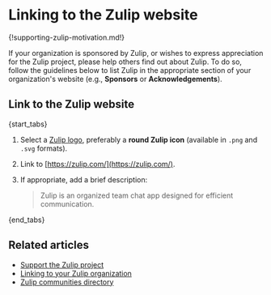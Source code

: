 # Linking to the Zulip website

{!supporting-zulip-motivation.md!}

If your organization is sponsored by Zulip, or wishes to express appreciation
for the Zulip project, please help others find out about Zulip. To do so, follow the
guidelines below to list Zulip in the appropriate section of your organization's
website (e.g., **Sponsors** or **Acknowledgements**).

## Link to the Zulip website

{start_tabs}

1. Select a [Zulip
   logo](https://github.com/zulip/zulip/tree/main/static/images/logo),
   preferably a **round Zulip icon** (available in `.png` and `.svg` formats).

1. Link to [https://zulip.com/](https://zulip.com/).

2. If appropriate, add a brief description:

   > Zulip is an organized team chat app designed for efficient communication.

{end_tabs}

## Related articles

* [Support the Zulip project](/help/support-zulip-project)
* [Linking to your Zulip organization](/help/linking-to-zulip)
* [Zulip communities directory](/help/communities-directory)
